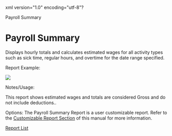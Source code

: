 xml version="1.0" encoding="utf-8"?





Payroll Summary




# Payroll Summary

Displays hourly totals and calculates estimated wages for all activity types such as sick time, regular hours, and overtime for the date range specified.

Report Example:

![](/img/Payroll_Summary.gif)

Notes/Usage:

This report shows estimated wages and totals are considered Gross and do not include deductions..

Options: The Payroll Summary Report is a user customizable report. Refer to the [Customizable Report Section](../../User_Customizable_Reports.md) of this manual for more information.

[Report List](../Report_List.md)